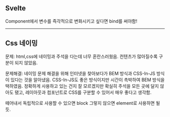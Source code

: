 
## Svelte 

Component에서 변수를 즉각적으로 변화시키고 싶다면 
bind를 써야함!

---

## Css 네이밍

문제:
html,css에 네이밍과 주석을 다는데 너무 혼란스러웠음. 컨텐츠가 많아질수록 구분이 되지 않았음.

문제해결:
네이밍 문제 해결을 위해 인터넷을 찾아보다가 BEM 방식과 CSS-In-JS 방식이 있다는 것을 알아냈음. CSS-In-JS도 좋은 방식이지만 시간이 촉박하여 BEM 방식을 택하였음. 정확하게 사용하고 있는 건지 잘 모르겠지만 확실히 주석을 모든 곳에 달지 않아도 됐고, 레이아웃과 컴포넌트로 CSS를 구분할 수 있어서 매우 좋다고 생각함.

떼어내서 독립적으로 사용할 수 있으면 block 
그렇지 않으면 element로 사용하면 될듯.